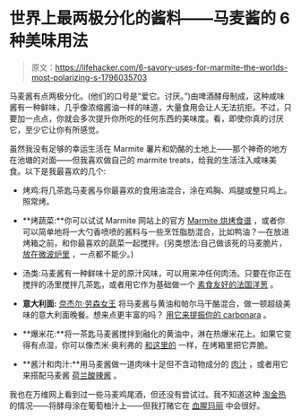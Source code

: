 # 世界上最两极分化的酱料——马麦酱的 6 种美味用法

> 原文：<https://lifehacker.com/6-savory-uses-for-marmite-the-worlds-most-polarizing-s-1796035703>

马麦酱有点两极分化。(他们的口号是“爱它。讨厌。”)由啤酒酵母制成，这种咸味酱有一种鲜味，几乎像浓缩酱油一样的味道，大量食用会让人无法抗拒。不过，只要加一点点，你就会多次提升你所吃的任何东西的美味度。看，即使你真的讨厌它，至少它让你有所感觉。



虽然我没有足够的幸运生活在 Marmite 薯片和奶酪的土地上——那个神奇的地方在池塘的对面——但我喜欢做自己的 marmite treats，给我的生活注入咸味美食。以下是我最喜欢的几个:

*   烤鸡:将几茶匙马麦酱与你最喜欢的食用油混合，涂在鸡胸、鸡腿或整只鸡上。照常烤。

*   **烤蔬菜:**你可以试试 Marmite 网站上的官方 [Marmite 烘烤食谱](https://www.marmite.co.uk/marmite-roasties) ，或者你可以简单地将一大勺香喷喷的酱料与一些烹饪脂肪混合，比如鸭油？—在放进烤箱之前，和你最喜欢的蔬菜一起搅拌。(另类想法:自己做该死的马麦脆片， [放在微波炉里](http://lifehacker.com/how-to-make-homemade-potato-chips-in-your-microwave-1795928489) ，一点都不能少。)
*   汤类:马麦酱有一种鲜味十足的原汁风味，可以用来冲任何肉汤。只要在你正在搅拌的汤里搅拌几茶匙，或者用它作为基础做一个 [素食友好的法国洋葱](https://www.marmite.co.uk/french-onion-soup) 。
*   **意大利面:** [奈杰尔·劳森女王](https://www.nigella.com/recipes/spaghetti-with-marmite) 将马麦酱与黄油和帕尔马干酪混合，做一顿超级美味的意大利面晚餐。想来点更丰富的吗？ [用它来提振你的 carbonara](http://www.olivemagazine.com/recipes/quick-and-easy/marmite-carbonara/) 。
*   **爆米花:**将一茶匙马麦酱搅拌到融化的黄油中，淋在热爆米花上。如果它变得有点湿，你可以像杰米·奥利弗的 [和这里的](http://www.jamieoliver.com/recipes/uncategorised-recipes/marmite-popcorn/) 一样，在烤箱里把它弄脆。
*   **酱汁和肉汁:**用马麦酱做一道肉味十足但不含动物成分的 [肉汁](https://www.marmite.co.uk/marmite-gravy) ，或者用它来搭配马麦酱 [荷兰酸辣酱](http://www.olivemagazine.com/recipes/chef-recipes/dans-marmite-hollandaise/) 。

我也在万维网上看到过一些马麦鸡尾酒，但还没有尝试过。我不知道这种 [淘金热](https://www.marmite.co.uk/marmite-gold-rush-cocktail) 的情况——将酵母涂在葡萄柚汁上——但我打赌它在 [血腥玛丽](http://skillet.lifehacker.com/your-guide-to-building-a-better-bloody-mary-bar-1777731484) 中会很好。